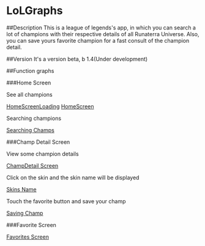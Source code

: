 # LoLGraphs

##Description
This is a league of legends's app, in which you can search a lot of champions with their respective details of all Runaterra Universe. 
Also, you can save yours favorite champion for a fast consult of the champion detail. 

##Version
It's a version beta, b 1.4(Under development)

##Function graphs

###Home Screen

See all champions

[HomeScreenLoading](/functions_graphs/SS_HomeScreenLoading.png) [HomeScreen](/functions_graphs/SS_HomeScreen.png)

Searching champions

[Searching Champs](/functions_graphs/SS_SearchingChamps.png)

###Champ Detail Screen

View some champion details 

[ChampDetail Screen](/functions_graphs/SS_ChampDetail.png)

Click on the skin and the skin name will be displayed

[Skins Name](/functions_graphs/SS_Skins.png)

Touch the favorite button and save your champ

[Saving Champ](/functions_graphs/SS_SaveFavorite.png)

###Favorite Screen

[Favorites Screen](/functions_graphs/SS_FavoritesScreen.png)

